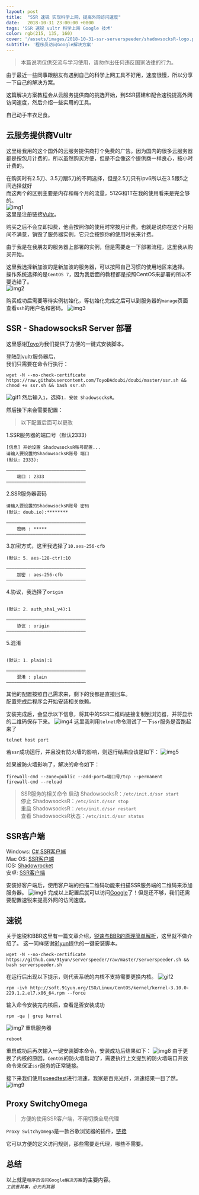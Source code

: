 ```yaml
---
layout: post
title:  "SSR 速锐 实现科学上网，提高外网访问速度"
date:   2018-10-31 23:00:00 +0800
tags: 'SSR 速锐 vultr 科学上网 Google 技术'
color: rgb(215, 135, 160)
cover: '/assets/images/2018-10-31-ssr-serverspeeder/shadowsocksR-logo.png'
subtitle: '程序员访问Google解决方案'
---
```

> 本篇说明仅供交流与学习使用，请勿作出任何违反国家法律的行为。

由于最近一些同事跟朋友有遇到自己的科学上网工具不好用，速度很慢，所以分享一下自己的解决方案。

这篇解决方案教程会从云服务提供商的挑选开始，到SSR搭建和配合速锐提高外网访问速度，然后介绍一些实用的工具。

自己动手丰衣足食。

## 云服务提供商Vultr
这里给我用的这个国外的云服务提供商打个免费的广告。因为国内的很多云服务器都是按包月计费的，所以虽然购买方便，但是不会像这个提供商一样良心，按小时计费的。

在购买时有2.5刀、3.5刀跟5刀的不同选择，但是2.5刀只有ipv6所以在3.5跟5之间选择就好  
而这两个的区别主要是内存和每个月的流量，512G和1T在我的使用看来是完全够的。  
![img1](/assets/images/2018-10-31-ssr-serverspeeder/WX20181031-224742@2x.png)  
这里是注册链接[Vultr](https://www.vultr.com/?ref=6896340)。

购买之后不会立即扣费，他会按照你的使用时常按月计费。也就是说你在这个月期间不满意，销毁了服务器实例，它只会按照你的使用时长来计费。

由于我是在我朋友的服务器上部署的实例，但是需要走一下部署流程，这里我从购买开始。

这里我选择新加波的是新加波的服务器，可以按照自己习惯的使用地区来选择。  
操作系统选择的是`CentOS 7`，因为我后面的教程都是按照CentOS来部署的所以不要选错了。  
![img2](/assets/images/2018-10-31-ssr-serverspeeder/WX20181031-224302@2x.png)

购买成功后需要等待实例初始化，等初始化完成之后可以到服务器的`manage`页面查看`ssh`的用户名和密码。
![img3](/assets/images/2018-10-31-ssr-serverspeeder/WX20181031-225731@2x.png)  

## SSR - ShadowsocksR Server 部署
这里感谢[Toyo](https://doub.io/author/toyo/)为我们提供了方便的一键式安装脚本。

登陆到vultr服务器后，  
我们只需要在命令行执行：
```shell
wget -N --no-check-certificate https://raw.githubusercontent.com/ToyoDAdoubi/doubi/master/ssr.sh && chmod +x ssr.sh && bash ssr.sh
```
![gif1](/assets/images/2018-10-31-ssr-serverspeeder/gif1.gif)
然后输入`1`，选择`1. 安装 ShadowsocksR`。

然后接下来会需要配置：
> 以下配置后面可以更改  

1.SSR服务器的端口号（默认2333）
```shell
[信息] 开始设置 ShadowsocksR账号配置...
请输入要设置的ShadowsocksR账号 端口
(默认: 2333):

——————————————————————————————
	端口 : 2333
——————————————————————————————
```
2.SSR服务器密码
```shell
请输入要设置的ShadowsocksR账号 密码
(默认: doub.io):********

——————————————————————————————
	密码 : *****
——————————————————————————————
```
3.加密方式，这里我选择了`10.aes-256-cfb`  
```shell
(默认: 5. aes-128-ctr):10

——————————————————————————————
	加密 : aes-256-cfb
——————————————————————————————
```
4.协议，我选择了`origin`
```shell

(默认: 2. auth_sha1_v4):1

——————————————————————————————
	协议 : origin
——————————————————————————————
```
5.混淆
```shell

(默认: 1. plain):1

——————————————————————————————
	混淆 : plain
——————————————————————————————
```
其他的配置按照自己需求来，剩下的我都是直接回车。  
配置完成后程序会开始安装相关依赖。

安装完成后，会显示以下信息，将其中的SSR二维码链接复制到浏览器，并将显示的二维码保存下来。
![img4](/assets/images/2018-10-31-ssr-serverspeeder/WX20181031-232921@2x.png)
这里我利用`telnet`命令测试了一下`ssr`服务是否跑起来了
```shell
telnet host port
```
若`ssr`成功运行，并且没有防火墙的影响，则运行结果应该是如下：
![img5](/assets/images/2018-10-31-ssr-serverspeeder/WX20181031-234040@2x.png)

如果被防火墙影响了，解决的命令如下：
```shell
firewall-cmd --zone=public --add-port=端口号/tcp --permanent
firewall-cmd --reload
```

>SSR服务的相关命令
>启动 ShadowsocksR：`/etc/init.d/ssr start`  
>停止 ShadowsocksR：`/etc/init.d/ssr stop`  
>重启 ShadowsocksR：`/etc/init.d/ssr restart`  
>查看 ShadowsocksR状态：`/etc/init.d/ssr status`    

## SSR客户端

Windows: [C# SSR客户端](https://oss2.mzyyun.com/ssr.zip)  
Mac OS: [SSR客户端](https://oss2.mzyyun.com/SS-X-R.zip)  
IOS: [Shadowrocket](https://itunes.apple.com/us/app/shadowrocket/id932747118?mt=8)  
安卓: [SSR客户端](https://github.com/shadowsocksr-backup/shadowsocksr-android/releases/download/3.4.0.8/shadowsocksr-release.apk)  

安装好客户端后，使用客户端的扫描二维码功能来扫描SSR服务端的二维码来添加服务器。
![img6](/assets/images/2018-10-31-ssr-serverspeeder/WX20181031-235503@2x.png)
完成以上配置后就可以访问[Google](www.google.com)了！但是还不够，我们还需要配置速锐来提高外网的访问速度。

## 速锐
关于速锐和BBR这里有一篇文章介绍，[锐速与BBR的原理简单解析](https://www.zhujiboke.com/2017/08/673.html)，这里就不做介绍了。
这一同样感谢[91yun](https://www.91yun.co/archives/683)提供的一键安装脚本。  
```shell
wget -N --no-check-certificate https://github.com/91yun/serverspeeder/raw/master/serverspeeder.sh && bash serverspeeder.sh
```
在运行后出现以下提示，则代表系统的内核不支持需要更换内核。
![gif2](/assets/images/2018-10-31-ssr-serverspeeder/gif2.gif)

```shell
rpm -ivh http://soft.91yun.org/ISO/Linux/CentOS/kernel/kernel-3.10.0-229.1.2.el7.x86_64.rpm --force
```
输入命令安装完内核后，查看是否安装成功
```shell
rpm -qa | grep kernel
```
![img7](/assets/images/2018-10-31-ssr-serverspeeder/WX20181101-001310@2x.png)
重启服务器
```shell
reboot
```
重启成功后再次输入一键安装脚本命令，安装成功后结果如下：
![img8](/assets/images/2018-10-31-ssr-serverspeeder/WX20181101-001637@2x.png)
由于更换了内核的原因，`CentOS`的防火墙启动了，需要执行上文提到的防火墙端口开放命令来保证`ssr`服务的正常链接。

接下来我们使用[speedtest](http://www.speedtest.net/zh-Hans)进行测速，我家是百兆光纤，测速结果一目了然。
![img9](/assets/images/2018-10-31-ssr-serverspeeder/WX20181101-002619@2x.png)

## Proxy SwitchyOmega
>  方便的使用SSR客户端，不用切换全局代理  

`Proxy SwitchyOmega`是一款谷歌浏览器的插件，[链接](https://chrome.google.com/webstore/detail/proxy-switchyomega/padekgcemlokbadohgkifijomclgjgif)

它可以方便的定义访问规则，那些需要走代理，哪些不需要。

## 总结
以上就是`程序员访问Google解决方案`的主要内容。   
*`工欲善其事，必先利其器`*

